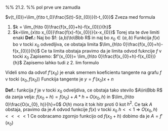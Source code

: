 %% 21.2. %%
pol prve ure zamudla 

$v(t_{0})=\lim_{t\to t_0}\frac{S(t)-S(t_{0})}{t-t_{0}}$
Zveza med formula
1. $k = \lim_{h\to 0}\frac{f(x_{0}+h)-f(x_{0})}{h}$
2. $k=\lim_{x\to x_{0}}\frac{f(x)-f(x_{0})}{x-x_{0}}$
Torej sta te dve limiti enaki
**Def.:** Naj bo $f: (a,b)\to\Bbb R$ in naj bo $x_{0}\in(a,b)$
Funkcija $f(x)$ bo v tocki $x_{0}$ odvedljiva, ce obstaja limita $\lim_{h\to 0}\frac{f(x_{0}+h)-f(x_{0})}{h}$
Ce ta limita obstaja pravimo da je limita odvod fukncije $f$ v tocki $x_{0}$
Zapisemo: $f'(x_{0})= \lim_{h\to 0}\frac{f(x_{0}+h)-f(x_{0})}{h}$
Zapisemo lahko tudi z 2. lim formulo

Videli smo da odvof $f'(x_{0})$ je enak smernem koeficientu tangente na grafu $f$ v tocki $(x_{0}, f(x_{0}))$
Funckija tangente je $y=f'(x_{0})x+n$

**Def.:** funkcija $f$ je v tocki $x_{0}$ odveljdiva, ce obstaja tako stevilo $A\in\Bbb R$ da zanja velja: $f(x_{0}+h)=f(x_{0})+A*h+O(x_{0}, h)$ in $\lim_{h\to 0}\frac{O(x_{0}, h)}{h}=0$
	$O(h)$ mora it tok hitr proti $0$ kot $h^{2}$.
Ce tak $A$ obstaja, pravimo da je $A$ odvod funkcije $f(x)$ v tocki $x_{0}$
	$h<<1$ => $O(x_{0}, h)<<<<1$
Ce oobracamo zgornjo funkcijo od $f(x_{0}+h)$ dobimo da je $A=f'(x_{0})$
